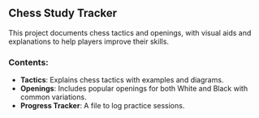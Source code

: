 ## Chess Study Tracker
This project documents chess tactics and openings, with visual aids and explanations to help players improve their skills.

### Contents:
- **Tactics**: Explains chess tactics with examples and diagrams.
- **Openings**: Includes popular openings for both White and Black with common variations.
- **Progress Tracker**: A file to log practice sessions.
